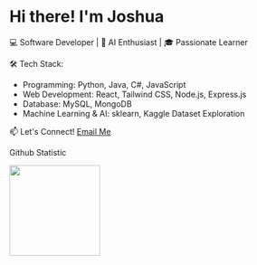 # Hi there! I'm Joshua
💻 Software Developer |  🚀 AI Enthusiast | 🎓 Passionate Learner

🛠 Tech Stack:
- Programming: Python, Java, C#, JavaScript
- Web Development: React, Tailwind CSS, Node.js, Express.js
- Database: MySQL, MongoDB
- Machine Learning & AI: sklearn, Kaggle Dataset Exploration <br>

📫 Let's Connect!
[Email Me](mailto:kusmonoj@gmail.com)

Github Statistic
    <p align="left">
    <a href="https://github.com/kresnaj">
      <img height="160em" src="https://github-readme-stats-eight-theta.vercel.app/api?username=penuliscode&show_icons=true&theme=algolia&include_all_commits=true&count_private=true"/>
    </a>
    </p>
<!--
**kresnaj/kresnaj** is a ✨ _special_ ✨ repository because its `README.md` (this file) appears on your GitHub profile.

Here are some ideas to get you started:
                    
- 🔭 I’m currently working on ...

- 👯 I’m looking to collaborate on ...
- 🤔 I’m looking for help with ...
- 💬 Ask me about ...
- 📫 How to reach me: ...
- 😄 Pronouns: ...
- ⚡ Fun fact: ...
-->
